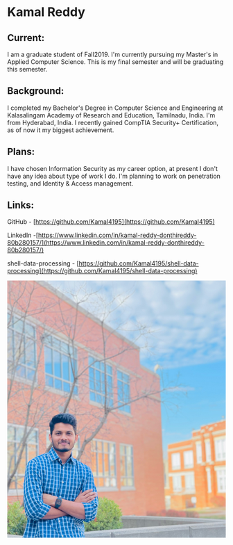 # Kamal Reddy

## Current:
I am a graduate student of Fall2019. I'm currently pursuing my Master's in Applied Computer Science. This is my final semester and will be graduating this semester.

## Background:
I completed my Bachelor's Degree in Computer Science and Engineering at Kalasalingam Academy of Research and Education, Tamilnadu, India. I'm from Hyderabad, India. I recently gained CompTIA Security+ Certification, as of now it my biggest achievement.

## Plans:
I have chosen Information Security as my career option,  at present I don't have any idea  about type of work I do. I'm planning to work on penetration testing, and Identity & Access management.

## Links:
GitHub - [https://github.com/Kamal4195](https://github.com/Kamal4195) 

LinkedIn -[https://www.linkedin.com/in/kamal-reddy-donthireddy-80b280157/](https://www.linkedin.com/in/kamal-reddy-donthireddy-80b280157/)
 
shell-data-processing - [https://github.com/Kamal4195/shell-data-processing](https://github.com/Kamal4195/shell-data-processing)

![](https://github.com/Kamal4195/big-data-dev/blob/main/kamalpic.jpg)
